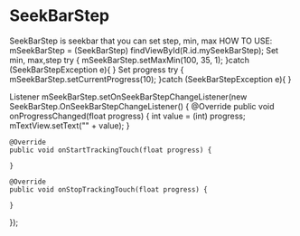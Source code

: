 SeekBarStep
===========

SeekBarStep is seekbar that you can set step, min, max
HOW TO USE:
 mSeekBarStep = (SeekBarStep) findViewById(R.id.mySeekBarStep);
 Set min, max,step
 try {
    mSeekBarStep.setMaxMin(100, 35, 1);
  }catch (SeekBarStepException e){
  }
Set progress
 try {
   mSeekBarStep.setCurrentProgress(10);
  }catch (SeekBarStepException e){
 }
 
 Listener
 mSeekBarStep.setOnSeekBarStepChangeListener(new SeekBarStep.OnSeekBarStepChangeListener() {
    @Override
    public void onProgressChanged(float progress) {
        int value = (int) progress;
        mTextView.setText("" + value);
    }

    @Override
    public void onStartTrackingTouch(float progress) {

    }

    @Override
    public void onStopTrackingTouch(float progress) {

    }
});
